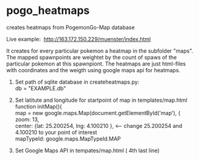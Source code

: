 # pogo_heatmaps
creates heatmaps from PogemonGo-Map database<br>

<p>Live example: &nbsp;<a href="http://163.172.150.229/muenster/index.html">http://163.172.150.229/muenster/index.html</a></p>

It creates for every particular pokemon a heatmap in the subfolder "maps". The mapped spawnpoints are weightet by the count of spaws of the particular pokemon at this spawnpiont. The heatmaps are just html-files with coordinates and the weigth using google maps api for heatmaps.

1. Set path of sqlite database in createheatmaps.py:	<br>
		db = "EXAMPLE.db"	<br>

2. Set latitute and longitude for startpoint of map in templates/map.html	<br>
		function initMap(){	<br>
		map = new google.maps.Map(document.getElementById('map'),	{<br>
		zoom: 13,	<br>
		center: {lat: 25.200254, lng: 4.100210 }, <-- change 25.200254 and 4.100210 to your point of interest	<br>
		mapTypeId: google.maps.MapTypeId.MAP	<br>

3. Set Google Maps API in tempates/map.html ( 4th last line)<br>
  
